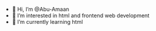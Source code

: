 - 👋 Hi, I’m @Abu-Amaan
- 👀 I’m interested in html and frontend web development
- 🌱 I’m currently learning html

<!---
Abu-Amaan/Abu-Amaan is a ✨ special ✨ repository because its `README.md` (this file) appears on your GitHub profile.
You can click the Preview link to take a look at your changes.
--->
